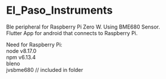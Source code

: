 # El_Paso_Instruments
Ble peripheral for Raspberry Pi Zero W. Using BME680 Sensor.  
Flutter App for android that connects to Raspberry Pi.

Need for Raspberry Pi:  
 node v8.17.0  
 npm v6.13.4  
 bleno  
 jvsbme680 // included in folder

